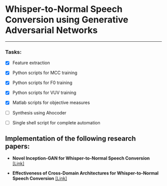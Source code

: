 # Whisper-to-Normal Speech Conversion using Generative Adversarial Networks
____ 


### Tasks:

- [x] Feature extraction
- [x] Python scripts for MCC training
- [x] Python scripts for F0 training
- [x] Python scripts for VUV training
- [x] Matlab scripts for objective measures
- [ ] Synthesis using Ahocoder
- [ ] Single shell script for complete automation



## Implementation of the following research papers: 

- **Novel Inception-GAN for Whisper-to-Normal Speech Conversion** [[Link]](https://www.isca-speech.org/archive/SSW_2019/abstracts/SSW10_P_1-9.html) 

- **Effectiveness of Cross-Domain Architectures for Whisper-to-Normal Speech Conversion** [[Link]](https://ieeexplore.ieee.org/abstract/document/8902961)
